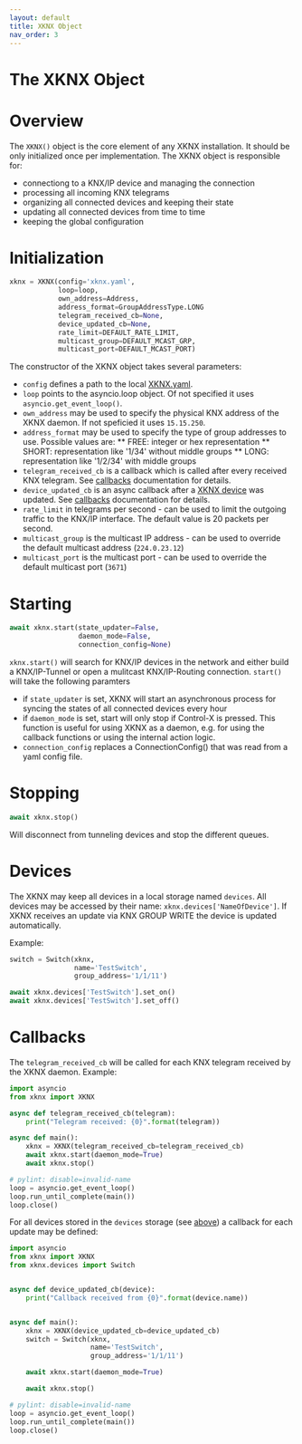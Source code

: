 ```yaml
---
layout: default
title: XKNX Object
nav_order: 3
---
```


# [](#header-1)The XKNX Object

# [](#header-2)Overview

The `XKNX()` object is the core element of any XKNX installation. It should be only initialized once per implementation. The XKNX object is responsible for:

* connectiong to a KNX/IP device and managing the connection
* processing all incoming KNX telegrams
* organizing all connected devices and keeping their state
* updating all connected devices from time to time
* keeping the global configuration

# [](#header-2)Initialization

```python
xknx = XKNX(config='xknx.yaml',
            loop=loop,
            own_address=Address,
            address_format=GroupAddressType.LONG
            telegram_received_cb=None,
            device_updated_cb=None,
            rate_limit=DEFAULT_RATE_LIMIT,
            multicast_group=DEFAULT_MCAST_GRP,
            multicast_port=DEFAULT_MCAST_PORT)
```

The constructor of the XKNX object takes several parameters:

* `config` defines a path to the local [XKNX.yaml](/configuration).
* `loop` points to the asyncio.loop object. Of not specified it uses `asyncio.get_event_loop()`.
* `own_address` may be used to specify the physical KNX address of the XKNX daemon. If not speficied it uses `15.15.250`.
* `address_format` may be used to specify the type of group addresses to use. Possible values are:
** FREE: integer or hex representation
** SHORT: representation like '1/34' without middle groups
** LONG: representation like '1/2/34' with middle groups
* `telegram_received_cb` is a callback which is called after every received KNX telegram. See [callbacks](#callbacks) documentation for details.
* `device_updated_cb` is an async callback after a [XKNX device](#devices) was updated. See [callbacks](#callbacks) documentation for details.
* `rate_limit` in telegrams per second - can be used to limit the outgoing traffic to the KNX/IP interface. The default value is 20 packets per second.
* `multicast_group` is the multicast IP address - can be used to override the default multicast address (`224.0.23.12`)
* `multicast_port` is the multicast port - can be used to override the default multicast port (`3671`)

# [](#header-2)Starting

```python
await xknx.start(state_updater=False,
                 daemon_mode=False,
                 connection_config=None)
```

`xknx.start()` will search for KNX/IP devices in the network and either build a KNX/IP-Tunnel or open a mulitcast KNX/IP-Routing connection. `start()` will take the following paramters

* if `state_updater` is set, XKNX will start an asynchronous process for syncing the states of all connected devices every hour
* if `daemon_mode` is set, start will only stop if Control-X is pressed. This function is useful for using XKNX as a daemon, e.g. for using the callback functions or using the internal action logic.
* `connection_config` replaces a ConnectionConfig() that was read from a yaml config file.

# [](#header-2)Stopping

```python
await xknx.stop()
```

Will disconnect from tunneling devices and stop the different queues.

# [](#header-2)Devices

The XKNX may keep all devices in a local storage named `devices`. All devices may be accessed by their name: `xknx.devices['NameOfDevice']`. If XKNX receives an update via KNX GROUP WRITE the device is updated automatically.

Example:

```python
switch = Switch(xknx,
                name='TestSwitch',
                group_address='1/1/11')

await xknx.devices['TestSwitch'].set_on()
await xknx.devices['TestSwitch'].set_off()
```


# [](#header-2)Callbacks

The `telegram_received_cb` will be called for each KNX telegram received by the XKNX daemon. Example:

```python
import asyncio
from xknx import XKNX

async def telegram_received_cb(telegram):
    print("Telegram received: {0}".format(telegram))

async def main():
    xknx = XKNX(telegram_received_cb=telegram_received_cb)
    await xknx.start(daemon_mode=True)
    await xknx.stop()

# pylint: disable=invalid-name
loop = asyncio.get_event_loop()
loop.run_until_complete(main())
loop.close()
```

For all devices stored in the `devices` storage (see [above](#devices)) a callback for each update may be defined:

```python
import asyncio
from xknx import XKNX
from xknx.devices import Switch


async def device_updated_cb(device):
    print("Callback received from {0}".format(device.name))


async def main():
    xknx = XKNX(device_updated_cb=device_updated_cb)
    switch = Switch(xknx,
                    name='TestSwitch',
                    group_address='1/1/11')

    await xknx.start(daemon_mode=True)

    await xknx.stop()

# pylint: disable=invalid-name
loop = asyncio.get_event_loop()
loop.run_until_complete(main())
loop.close()
```




